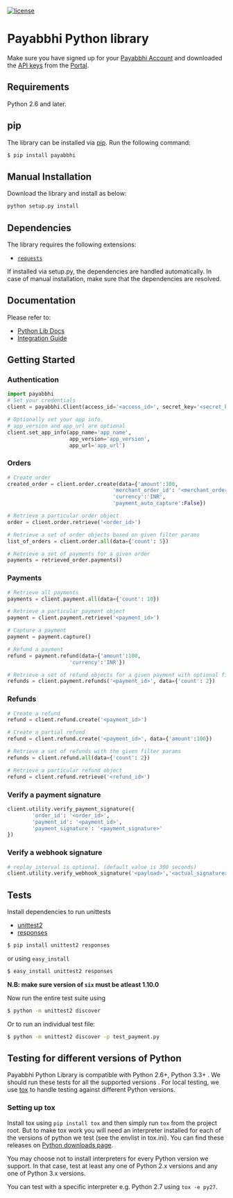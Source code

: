 [![license](https://img.shields.io/github/license/mashape/apistatus.svg)](https://github.com/payabbhi/payabbhi-python/blob/master/LICENSE)

# Payabbhi Python library

Make sure you have signed up for your [Payabbhi Account](https://payabbhi.com/docs/account) and downloaded the [API keys](https://payabbhi.com/docs/account/#api-keys) from the [Portal](https://payabbhi.com/portal).

## Requirements

Python 2.6 and later.

## pip

The library can be installed via [pip](https://pypi.python.org/). Run the following command:

```bash
$ pip install payabbhi
```

## Manual Installation

Download the library and install as below:

```py
python setup.py install
```

## Dependencies

The library requires the following extensions:

- [`requests`](http://docs.python-requests.org/en/master/)

If installed via setup.py, the dependencies are handled automatically. In case of manual installation,  make sure that the dependencies are resolved.

## Documentation

Please refer to:
- [Python Lib Docs](https://payabbhi.com/docs/api/?python)
- [Integration Guide](https://payabbhi.com/docs/integration)


## Getting Started

### Authentication

```py
import payabbhi
# Set your credentials
client = payabbhi.Client(access_id='<access_id>', secret_key='<secret_key>')

# Optionally set your app info.
# app_version and app_url are optional
client.set_app_info(app_name='app_name',
                    app_version='app_version',
                    app_url='app_url')
```

### Orders
```py
# Create order
created_order = client.order.create(data={'amount':100,
                                  'merchant_order_id': '<merchant_order_id>',
                                  'currency':'INR',
                                  'payment_auto_capture':False})

# Retrieve a particular order object
order = client.order.retrieve('<order_id>')

# Retrieve a set of order objects based on given filter params
list_of_orders = client.order.all(data={'count': 5})

# Retrieve a set of payments for a given order
payments = retrieved_order.payments()
```

### Payments

```py
# Retrieve all payments
payments = client.payment.all(data={'count': 10})

# Retrieve a particular payment object
payment = client.payment.retrieve('<payment_id>')

# Capture a payment
payment = payment.capture()

# Refund a payment
refund = payment.refund(data={'amount':100,
                    'currency':'INR'})

# Retrieve a set of refund objects for a given payment with optional filter params
refunds = client.payment.refunds('<payment_id>', data={'count': 2})
```

### Refunds

```py
# Create a refund
refund = client.refund.create('<payment_id>')

# Create a partial refund
refund = client.refund.create('<payment_id>', data={'amount':100})

# Retrieve a set of refunds with the given filter params
refunds = client.refund.all(data={'count': 2})

# Retrieve a particular refund object
refund = client.refund.retrieve('<refund_id>')
```

### Verify a payment signature

```py
client.utility.verify_payment_signature({
        'order_id': '<order_id>',
        'payment_id': '<payment_id>',
        'payment_signature': '<payment_signature>'
})
```

### Verify a webhook signature

```py
# replay_interval is optional. (default value is 300 seconds)
client.utility.verify_webhook_signature('<payload>','<actual_signature>','<secret>',<replay_interval>)
```

## Tests

Install dependencies to run unittests
  - [unittest2](https://docs.python.org/2/library/unittest2.html)
  - [responses](https://pypi.python.org/pypi/responses)

```bash
$ pip install unittest2 responses
```
or using `easy_install`

```bash
$ easy_install unittest2 responses
```
**N.B: make sure version of `six` must be atleast 1.10.0**

Now run the entire test suite using

```bash
$ python -m unittest2 discover
```

Or to run an individual test file:

```bash
$ python -m unittest2 discover -p test_payment.py
```

## Testing for different versions of Python

Payabbhi Python Library is compatible with Python 2.6+, Python 3.3+ . We should run these tests for all the supported versions . For local testing, we use [tox](http://tox.readthedocs.org/) to handle testing against different Python versions.

### Setting up tox

Install tox using `pip install tox` and then simply run `tox` from the project root. But to make tox work you will need an interpreter installed for each of the versions of python we test (see the envlist in tox.ini).  You can find these releases on [Python downloads page](https://www.python.org/download/releases).

You may choose not to install interpreters for every Python version we support. In that case, test at least any one of Python 2.x versions and any one of Python 3.x versions.

You can test with a specific interpreter e.g. Python 2.7 using `tox -e py27`.
